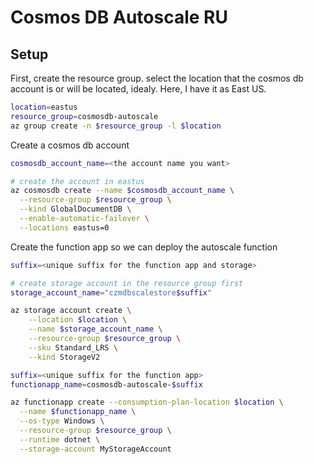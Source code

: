 # Cosmos DB Autoscale RU

## Setup

First, create the resource group. select the location that the cosmos db account is or will be located, idealy. Here, I have it as East US.

```bash
location=eastus 
resource_group=cosmosdb-autoscale
az group create -n $resource_group -l $location
```

Create a cosmos db account

```bash
cosmosdb_account_name=<the account name you want>

# create the account in eastus
az cosmosdb create --name $cosmosdb_account_name \
  --resource-group $resource_group \
  --kind GlobalDocumentDB \
  --enable-automatic-failover \
  --locations eastus=0 
```

Create the function app so we can deploy the autoscale function

```bash
suffix=<unique suffix for the function app and storage>

# create storage account in the resource group first
storage_account_name="czmdbscalestore$suffix"

az storage account create \
    --location $location \
    --name $storage_account_name \
    --resource-group $resource_group \
    --sku Standard_LRS \
    --kind StorageV2

suffix=<unique suffix for the function app>
functionapp_name=cosmosdb-autoscale-$suffix

az functionapp create --consumption-plan-location $location \
  --name $functionapp_name \
  --os-type Windows \
  --resource-group $resource_group \
  --runtime dotnet \
  --storage-account MyStorageAccount

```